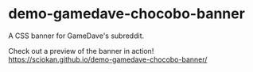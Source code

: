 # demo-gamedave-chocobo-banner
A CSS banner for GameDave's subreddit.

Check out a preview of the banner in action!
https://sciokan.github.io/demo-gamedave-chocobo-banner/
